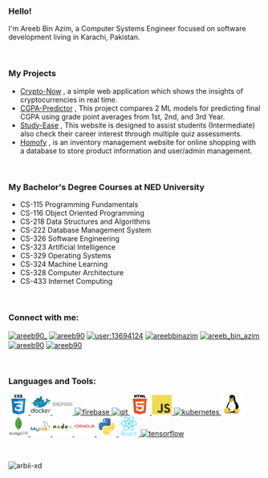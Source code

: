 <h3>Hello!</h3>
<p>I'm Areeb Bin Azim, a Computer Systems Engineer focused on software development living in Karachi, Pakistan.</p>
<br />
<h3>My Projects</h3>
<ul dir="auto">
  <li>
    <a href="https://github.com/areeb90/Crypto-Now">Crypto-Now</a>
    , a simple web application which shows the insights of cryptocurrencies in real time.   
    
</li>
  <li>
    <a href="https://github.com/areeb90/Prediction-of-Cumulative-Grade-Point-Average-Machine-Learning-CEP">CGPA-Predictor</a>
    , This project compares 2 ML models for predicting final CGPA using grade point averages from 1st, 2nd, and 3rd Year.   
    
  </li>
  <li>
    <a href="https://github.com/areeb90/Study-Ease">Study-Ease</a>
    , This website is designed to assist students (Intermediate) also check their career interest through multiple quiz assessments. 
    
  </li>
  <li>
    <a href="https://github.com/areeb90/HOMOFY-eCommerce-web-application">Homofy</a>
    , is an inventory management website for online shopping with a database to store product information and user/admin management.
  </li>
</ul>

<br/>
<h3>My Bachelor's Degree Courses at NED University</h3>
<ul>
<li>CS-115 Programming Fundamentals</li>
<li>CS-116 Object Oriented Programming</li>
<li>CS-218 Data Structures and Algorithms</li>
<li>CS-222 Database Management System</li>
<li>CS-326 Software Engineering</li>
<li>CS-323 Artificial Intelligence</li>
<li>CS-329 Operating Systems</li>
<li>CS-324 Machine Learning</li>
<li>CS-328 Computer Architecture</li>
<li>CS-433 Internet Computing</li>
</ul>


<br />
<h3 align="left">Connect with me:</h3>
<p align="left">
<a href="https://twitter.com/areeb90_" target="blank"><img align="center" src="https://raw.githubusercontent.com/rahuldkjain/github-profile-readme-generator/master/src/images/icons/Social/twitter.svg" alt="areeb90_" height="30" width="40" /></a>
<a href="https://linkedin.com/in/areeb90" target="blank"><img align="center" src="https://raw.githubusercontent.com/rahuldkjain/github-profile-readme-generator/master/src/images/icons/Social/linked-in-alt.svg" alt="areeb90" height="30" width="40" /></a>
<a href="https://stackoverflow.com/users/13694124/areeb-bin-azim" target="blank"><img align="center" src="https://raw.githubusercontent.com/rahuldkjain/github-profile-readme-generator/master/src/images/icons/Social/stack-overflow.svg" alt="user:13694124" height="30" width="40" /></a>
<a href="https://kaggle.com/areebbinazim" target="blank"><img align="center" src="https://raw.githubusercontent.com/rahuldkjain/github-profile-readme-generator/master/src/images/icons/Social/kaggle.svg" alt="areebbinazim" height="30" width="40" /></a>
<a href="https://instagram.com/areeb_bin_azim" target="blank"><img align="center" src="https://raw.githubusercontent.com/rahuldkjain/github-profile-readme-generator/master/src/images/icons/Social/instagram.svg" alt="areeb_bin_azim" height="30" width="40" /></a>
<a href="https://www.leetcode.com/areeb90" target="blank"><img align="center" src="https://raw.githubusercontent.com/rahuldkjain/github-profile-readme-generator/master/src/images/icons/Social/leet-code.svg" alt="areeb90" height="30" width="40" /></a>
<a href="https://auth.geeksforgeeks.org/user/areeb90" target="blank"><img align="center" src="https://raw.githubusercontent.com/rahuldkjain/github-profile-readme-generator/master/src/images/icons/Social/geeks-for-geeks.svg" alt="areeb90" height="30" width="40" /></a>
</p>


<br />
<h3 align="left">Languages and Tools:</h3>
<p align="left"> <a href="https://www.w3schools.com/css/" target="_blank" rel="noreferrer"> <img src="https://raw.githubusercontent.com/devicons/devicon/master/icons/css3/css3-original-wordmark.svg" alt="css3" width="40" height="40"/> </a> <a href="https://www.docker.com/" target="_blank" rel="noreferrer"> <img src="https://raw.githubusercontent.com/devicons/devicon/master/icons/docker/docker-original-wordmark.svg" alt="docker" width="40" height="40"/> </a> <a href="https://expressjs.com" target="_blank" rel="noreferrer"> <img src="https://raw.githubusercontent.com/devicons/devicon/master/icons/express/express-original-wordmark.svg" alt="express" width="40" height="40"/> </a> <a href="https://firebase.google.com/" target="_blank" rel="noreferrer"> <img src="https://www.vectorlogo.zone/logos/firebase/firebase-icon.svg" alt="firebase" width="40" height="40"/> </a> <a href="https://git-scm.com/" target="_blank" rel="noreferrer"> <img src="https://www.vectorlogo.zone/logos/git-scm/git-scm-icon.svg" alt="git" width="40" height="40"/> </a> <a href="https://www.w3.org/html/" target="_blank" rel="noreferrer"> <img src="https://raw.githubusercontent.com/devicons/devicon/master/icons/html5/html5-original-wordmark.svg" alt="html5" width="40" height="40"/> </a> <a href="https://developer.mozilla.org/en-US/docs/Web/JavaScript" target="_blank" rel="noreferrer"> <img src="https://raw.githubusercontent.com/devicons/devicon/master/icons/javascript/javascript-original.svg" alt="javascript" width="40" height="40"/> </a> <a href="https://kubernetes.io" target="_blank" rel="noreferrer"> <img src="https://www.vectorlogo.zone/logos/kubernetes/kubernetes-icon.svg" alt="kubernetes" width="40" height="40"/> </a> <a href="https://www.linux.org/" target="_blank" rel="noreferrer"> <img src="https://raw.githubusercontent.com/devicons/devicon/master/icons/linux/linux-original.svg" alt="linux" width="40" height="40"/> </a> <a href="https://www.mongodb.com/" target="_blank" rel="noreferrer"> <img src="https://raw.githubusercontent.com/devicons/devicon/master/icons/mongodb/mongodb-original-wordmark.svg" alt="mongodb" width="40" height="40"/> </a> <a href="https://www.mysql.com/" target="_blank" rel="noreferrer"> <img src="https://raw.githubusercontent.com/devicons/devicon/master/icons/mysql/mysql-original-wordmark.svg" alt="mysql" width="40" height="40"/> </a> <a href="https://nodejs.org" target="_blank" rel="noreferrer"> <img src="https://raw.githubusercontent.com/devicons/devicon/master/icons/nodejs/nodejs-original-wordmark.svg" alt="nodejs" width="40" height="40"/> </a> <a href="https://www.oracle.com/" target="_blank" rel="noreferrer"> <img src="https://raw.githubusercontent.com/devicons/devicon/master/icons/oracle/oracle-original.svg" alt="oracle" width="40" height="40"/> </a> <a href="https://www.python.org" target="_blank" rel="noreferrer"> <img src="https://raw.githubusercontent.com/devicons/devicon/master/icons/python/python-original.svg" alt="python" width="40" height="40"/> </a> <a href="https://reactjs.org/" target="_blank" rel="noreferrer"> <img src="https://raw.githubusercontent.com/devicons/devicon/master/icons/react/react-original-wordmark.svg" alt="react" width="40" height="40"/> </a> <a href="https://www.tensorflow.org" target="_blank" rel="noreferrer"> <img src="https://www.vectorlogo.zone/logos/tensorflow/tensorflow-icon.svg" alt="tensorflow" width="40" height="40"/> </a> </p>


<br />
<p><img align="center" src="https://github-readme-stats.vercel.app/api/top-langs?username=arbii-xd&show_icons=true&locale=en&layout=compact" alt="arbii-xd" /></p>
